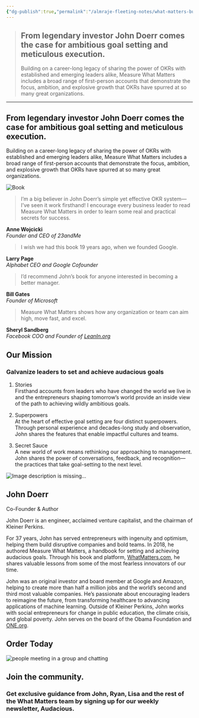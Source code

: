 ```yaml
---
{"dg-publish":true,"permalink":"/almraje-fleeting-notes/what-matters-buy-measure-what-matters/"}
---
```



> ## From legendary investor John Doerr comes the case for ambitious goal setting and meticulous execution.
> 
> Building on a career-long legacy of sharing the power of OKRs with established and emerging leaders alike, Measure What Matters includes a broad range of first-person accounts that demonstrate the focus, ambition, and explosive growth that OKRs have spurred at so many great organizations.

---

## From legendary investor John Doerr comes the case for ambitious goal setting and meticulous execution.

Building on a career-long legacy of sharing the power of OKRs with established and emerging leaders alike, Measure What Matters includes a broad range of first-person accounts that demonstrate the focus, ambition, and explosive growth that OKRs have spurred at so many great organizations.

![Book](https://images.ctfassets.net/mu244eycyvsr/1kls3GHltwV7IqMN60Nj1K/e46bdc9f822bc4dfe5d67ef76b619b77/The_Book-2.png?w=800&q=75&fm=jpg&fl=progressive)

> I’m a big believer in John Doerr’s simple yet effective OKR system—I’ve seen it work firsthand! I encourage every business leader to read Measure What Matters in order to learn some real and practical secrets for success.

**Anne Wojcicki**  
*Founder and CEO of 23andMe*

> I wish we had this book 19 years ago, when we founded Google.

**Larry Page**  
*Alphabet CEO and Google Cofounder*

> I’d recommend John’s book for anyone interested in becoming a better manager.

**Bill Gates**  
*Founder of Microsoft*

> Measure What Matters shows how any organization or team can aim high, move fast, and excel.

**Sheryl Sandberg**  
*Facebook COO and Founder of [LeanIn.org](http://leanin.org/)*

## Our Mission

### Galvanize leaders to set and achieve audacious goals

1.  Stories  
    Firsthand accounts from leaders who have changed the world we live in and the entrepreneurs shaping tomorrow’s world provide an inside view of the path to achieving wildly ambitious goals.
    
2.  Superpowers  
    At the heart of effective goal setting are four distinct superpowers. Through personal experience and decades-long study and observation, John shares the features that enable impactful cultures and teams.
    
3.  Secret Sauce  
    A new world of work means rethinking our approaching to management. John shares the power of conversations, feedback, and recognition—the practices that take goal-setting to the next level.
    

![Image description is missing…](https://images.ctfassets.net/mu244eycyvsr/2rVuPsB4jv9MlL9EJRLoJK/1a536a5ba080c592ca8a8d1888bc2817/John-2.png?w=800&q=75&fm=jpg&fl=progressive)

## John Doerr

Co-Founder & Author

John Doerr is an engineer, acclaimed venture capitalist, and the chairman of Kleiner Perkins.

For 37 years, John has served entrepreneurs with ingenuity and optimism, helping them build disruptive companies and bold teams. In 2018, he authored Measure What Matters, a handbook for setting and achieving audacious goals. Through his book and platform, [WhatMatters.com](http://whatmatters.com/), he shares valuable lessons from some of the most fearless innovators of our time.

John was an original investor and board member at Google and Amazon, helping to create more than half a million jobs and the world’s second and third most valuable companies. He’s passionate about encouraging leaders to reimagine the future, from transforming healthcare to advancing applications of machine learning. Outside of Kleiner Perkins, John works with social entrepreneurs for change in public education, the climate crisis, and global poverty. John serves on the board of the Obama Foundation and [ONE.org](http://one.org/).

## Order Today

![people meeting in a group and chatting](https://www.whatmatters.com/static/img/join-the-community.png?w=800&q=75&fm=jpg&fl=progressive)

## Join the community.

### Get exclusive guidance from John, Ryan, Lisa and the rest of the What Matters team by signing up for our weekly newsletter, Audacious.
